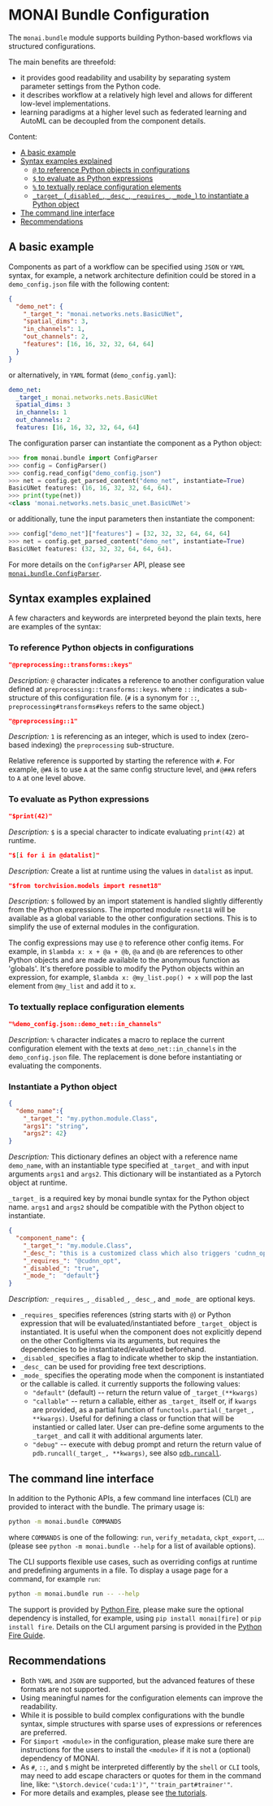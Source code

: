 # MONAI Bundle Configuration

The `monai.bundle` module supports building Python-based workflows via structured configurations.

The main benefits are threefold:

- it provides good readability and usability by separating system parameter settings from the Python code.
- it describes workflow at a relatively high level and allows for different low-level implementations.
- learning paradigms at a higher level such as federated learning and AutoML can be decoupled from the component details.

Content:

- [A basic example](#a-basic-example)
- [Syntax examples explained](#syntax-examples-explained)
  - [`@` to reference Python objects in configurations](#to-reference-python-objects-in-configurations)
  - [`$` to evaluate as Python expressions](#to-evaluate-as-python-expressions)
  - [`%` to textually replace configuration elements](#to-textually-replace-configuration-elements)
  - [`_target_` (`_disabled_`, `_desc_`, `_requires_`, `_mode_`) to instantiate a Python object](#instantiate-a-python-object)
- [The command line interface](#the-command-line-interface)
- [Recommendations](#recommendations)

## A basic example

Components as part of a workflow can be specified using `JSON` or `YAML` syntax, for example, a network architecture
definition could be stored in a `demo_config.json` file with the following content:

```json
{
  "demo_net": {
    "_target_": "monai.networks.nets.BasicUNet",
    "spatial_dims": 3,
    "in_channels": 1,
    "out_channels": 2,
    "features": [16, 16, 32, 32, 64, 64]
  }
}
```

or alternatively, in `YAML` format (`demo_config.yaml`):

```yaml
demo_net:
  _target_: monai.networks.nets.BasicUNet
  spatial_dims: 3
  in_channels: 1
  out_channels: 2
  features: [16, 16, 32, 32, 64, 64]
```

The configuration parser can instantiate the component as a Python object:

```py
>>> from monai.bundle import ConfigParser
>>> config = ConfigParser()
>>> config.read_config("demo_config.json")
>>> net = config.get_parsed_content("demo_net", instantiate=True)
BasicUNet features: (16, 16, 32, 32, 64, 64).
>>> print(type(net))
<class 'monai.networks.nets.basic_unet.BasicUNet'>
```

or additionally, tune the input parameters then instantiate the component:

```py
>>> config["demo_net"]["features"] = [32, 32, 32, 64, 64, 64]
>>> net = config.get_parsed_content("demo_net", instantiate=True)
BasicUNet features: (32, 32, 32, 64, 64, 64).
```

For more details on the `ConfigParser` API, please see [`monai.bundle.ConfigParser`](https://docs.monai.io/en/latest/bundle.html#config-parser).

## Syntax examples explained

A few characters and keywords are interpreted beyond the plain texts, here are examples of the syntax:

### To reference Python objects in configurations

```json
"@preprocessing::transforms::keys"
```

_Description:_ `@` character indicates a reference to another configuration value defined at `preprocessing::transforms::keys`.
where `::` indicates a sub-structure of this configuration file. (`#` is a synonym for `::`, `preprocessing#transforms#keys`
refers to the same object.)

```json
"@preprocessing::1"
```

_Description:_ `1` is referencing as an integer, which is used to index (zero-based indexing) the `preprocessing` sub-structure.

Relative reference is supported by starting the reference with `#`. For example, `@#A` is to use `A` at the
same config structure level, and `@##A` refers to `A` at one level above.

### To evaluate as Python expressions

```json
"$print(42)"
```

_Description:_ `$` is a special character to indicate evaluating `print(42)` at runtime.

```json
"$[i for i in @datalist]"
```

_Description:_ Create a list at runtime using the values in `datalist` as input.

```json
"$from torchvision.models import resnet18"
```

_Description:_ `$` followed by an import statement is handled slightly differently from the
Python expressions. The imported module `resnet18` will be available as a global variable
to the other configuration sections. This is to simplify the use of external modules in the configuration.

The config expressions may use `@` to reference other config items. For example, in `$lambda x: x + @a + @b`,
`@a` and `@b` are references to other Python objects and are made available to the anonymous function
as 'globals'.
It's therefore possible to modify the Python objects within an expression, for example,
`$lambda x: @my_list.pop() + x` will pop the last element from `@my_list` and add it to `x`.

### To textually replace configuration elements

```json
"%demo_config.json::demo_net::in_channels"
```

_Description:_ `%` character indicates a macro to replace the current configuration element with the texts at `demo_net::in_channels` in the
`demo_config.json` file. The replacement is done before instantiating or evaluating the components.

### Instantiate a Python object

```json
{
  "demo_name":{
    "_target_": "my.python.module.Class",
    "args1": "string",
    "args2": 42}
}
```

_Description:_ This dictionary defines an object with a reference name `demo_name`, with an instantiable type
specified at `_target_` and with input arguments `args1` and `args2`.
This dictionary will be instantiated as a Pytorch object at runtime.

`_target_` is a required key by monai bundle syntax for the Python object name.
`args1` and `args2` should be compatible with the Python object to instantiate.

```json
{
  "component_name": {
    "_target_": "my.module.Class",
    "_desc_": "this is a customized class which also triggers 'cudnn_opt' reference",
    "_requires_": "@cudnn_opt",
    "_disabled_": "true",
    "_mode_":  "default"}
}
```

_Description:_ `_requires_`, `_disabled_`, `_desc_`, and `_mode_` are optional keys.
- `_requires_` specifies references (string starts with `@`) or
  Python expression that will be evaluated/instantiated before `_target_` object is instantiated.
  It is useful when the component does not explicitly depend on the other ConfigItems via
  its arguments, but requires the dependencies to be instantiated/evaluated beforehand.
- `_disabled_` specifies a flag to indicate whether to skip the instantiation.
- `_desc_` can be used for providing free text descriptions.
- `_mode_` specifies the operating mode when the component is instantiated or the callable is called.
  it currently supports the following values:
  - `"default"` (default) -- return the return value of ``_target_(**kwargs)``
  - `"callable"` -- return a callable, either as ``_target_`` itself or, if ``kwargs`` are provided, as a
    partial function of ``functools.partial(_target_, **kwargs)``. Useful for defining a class or function
    that will be instantied or called later. User can pre-define some arguments to the ``_target_`` and call
    it with additional arguments later.
  - `"debug"` -- execute with debug prompt and return the return value of ``pdb.runcall(_target_, **kwargs)``,
    see also [`pdb.runcall`](https://docs.python.org/3/library/pdb.html#pdb.runcall).

## The command line interface

In addition to the Pythonic APIs, a few command line interfaces (CLI) are provided to interact with the bundle.
The primary usage is:
```bash
python -m monai.bundle COMMANDS
```

where `COMMANDS` is one of the following: `run`, `verify_metadata`, `ckpt_export`, ...
(please see `python -m monai.bundle --help` for a list of available options).

The CLI supports flexible use cases, such as overriding configs at runtime and predefining arguments in a file.
To display a usage page for a command, for example `run`:
```bash
python -m monai.bundle run -- --help
```

The support is provided by [Python Fire](https://github.com/google/python-fire), please
make sure the optional dependency is installed, for example,
using `pip install monai[fire]` or `pip install fire`.
Details on the CLI argument parsing is provided in the
[Python Fire Guide](https://github.com/google/python-fire/blob/master/docs/guide.md#argument-parsing).

## Recommendations
- Both `YAML` and `JSON` are supported, but the advanced features of these formats are not supported.
- Using meaningful names for the configuration elements can improve the readability.
- While it is possible to build complex configurations with the bundle syntax,
  simple structures with sparse uses of expressions or references are preferred.
- For `$import <module>` in the configuration, please make sure there are instructions for the users to install
  the `<module>` if it is not a (optional) dependency of MONAI.
- As `#`, `::`, and `$` might be interpreted differently by the `shell` or `CLI` tools, may need to add escape characters
  or quotes for them in the command line, like: `"\$torch.device('cuda:1')"`, `"'train_part#trainer'"`.
- For more details and examples, please see [the tutorials](https://github.com/Project-MONAI/tutorials/tree/main/bundle).
